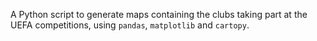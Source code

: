 A Python script to generate maps containing the clubs taking part at the UEFA competitions, using `pandas`, `matplotlib` and `cartopy`.